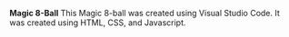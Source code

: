 **Magic 8-Ball**
This Magic 8-ball was created using Visual Studio Code. 
It was created using HTML, CSS, and Javascript.

